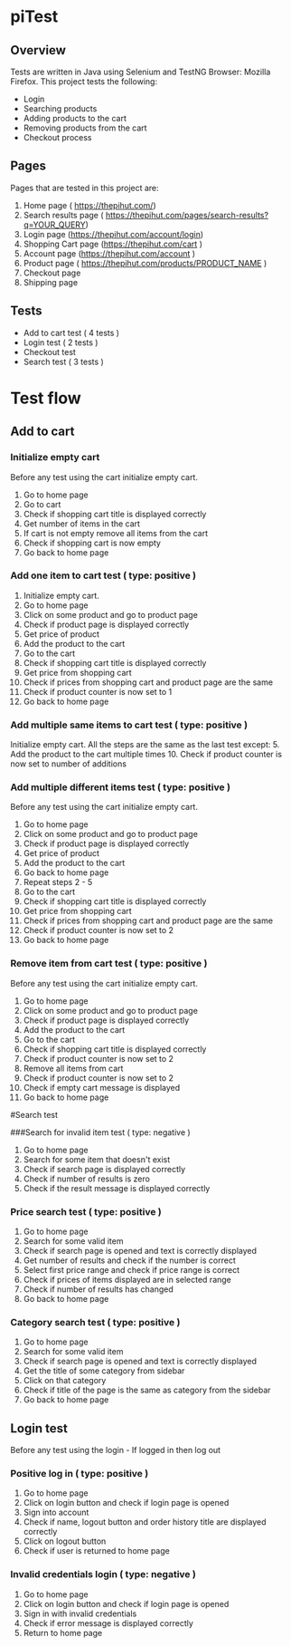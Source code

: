 # piTest

## Overview 
Tests are written in Java using Selenium and TestNG
Browser: Mozilla Firefox.
This project tests the following:
* Login 
* Searching products
* Adding products to the cart
* Removing products from the cart
* Checkout process

## Pages
Pages that are tested in this project are:

1. Home page ( https://thepihut.com/) 
2. Search results page ( https://thepihut.com/pages/search-results?q=YOUR_QUERY)
3. Login page (https://thepihut.com/account/login) 
4. Shopping Cart page (https://thepihut.com/cart )
5. Account page (https://thepihut.com/account )
6. Product page ( https://thepihut.com/products/PRODUCT_NAME )
7. Checkout page
8. Shipping page

## Tests
* Add to cart test ( 4 tests )
* Login test ( 2 tests )
* Checkout test 
* Search test ( 3 tests )

# Test flow
## Add to cart

### Initialize empty cart 
Before any test using the cart initialize empty cart.
1. Go to home page
2. Go to cart 
3. Check if shopping cart title is displayed correctly
4. Get number of items in the cart
5. If cart is not empty remove all items from the cart
6. Check if shopping cart is now empty
7. Go back to home page

### Add one item to cart test ( type: positive )
1. Initialize empty cart.
2. Go to home page
3. Click on some product and go to product page
4. Check if product page is displayed correctly
5. Get price of product
6. Add the product to the cart
7. Go to the cart
8. Check if shopping cart title is displayed correctly
9. Get price from shopping cart 
10. Check if prices from shopping cart and product page are the same
11. Check if product counter is now set to 1
12. Go back to home page

### Add multiple same items to cart test ( type: positive ) 
Initialize empty cart. All the steps are the same as the last test except:
5.  Add the product to the cart multiple times 
10.  Check if product counter is now set to number of additions


### Add  multiple different items test ( type: positive )
Before any test using the cart initialize empty cart.
1. Go to home page
2. Click on some product and go to product page
3. Check if product page is displayed correctly
4. Get price of product
5. Add the product to the cart
6. Go back to home page
7. Repeat steps 2 -  5 
8. Go to the cart
9. Check if shopping cart title is displayed correctly
10. Get price from shopping cart 
11. Check if prices from shopping cart and product page are the same
12. Check if product counter is now set to 2
13. Go back to home page

### Remove item from cart test ( type: positive )
Before any test using the cart initialize empty cart.
1. Go to home page
2. Click on some product and go to product page
3. Check if product page is displayed correctly
4. Add the product to the cart
5. Go to the cart
6. Check if shopping cart title is displayed correctly
7. Check if product counter is now set to 2
8. Remove all items from cart 
9. Check if product counter is now set to 2
10. Check if empty cart message is displayed
11. Go back to home page

#Search test

###Search for invalid item test ( type: negative ) 
1. Go to home page
2. Search for some item that doesn't exist 
3. Check if search page is displayed correctly
4. Check if number of results is zero 
5. Check if the result message is displayed correctly

### Price search test  ( type: positive )
1. Go to home page
2. Search for some valid item 
3. Check if search page is opened and text is correctly displayed
4. Get number of results and check if the number is correct
5. Select first price range and  check if price range is correct
6. Check if prices of items displayed are in selected range
7. Check if number of results has changed
8. Go back to home page

### Category search test ( type: positive ) 
1. Go to home page
2. Search for some valid item
3. Check if search page is opened and text is correctly displayed
4. Get the title of some category from sidebar
5. Click on that category
6. Check if title of the page is the same as category from the sidebar
7. Go back to home page

## Login test
Before any test using the login - If logged in then log out

### Positive log in ( type: positive )
1. Go to home page
2. Click on login button and check if login page is opened
3. Sign into account
4. Check if name, logout button and order history title are displayed correctly
5. Click on logout button
6. Check if user is returned to home page

### Invalid credentials login ( type: negative )
1. Go to home page
2. Click on login button and check if login page is opened
3. Sign in with invalid credentials
4. Check if error message is displayed correctly 
5. Return to home page
